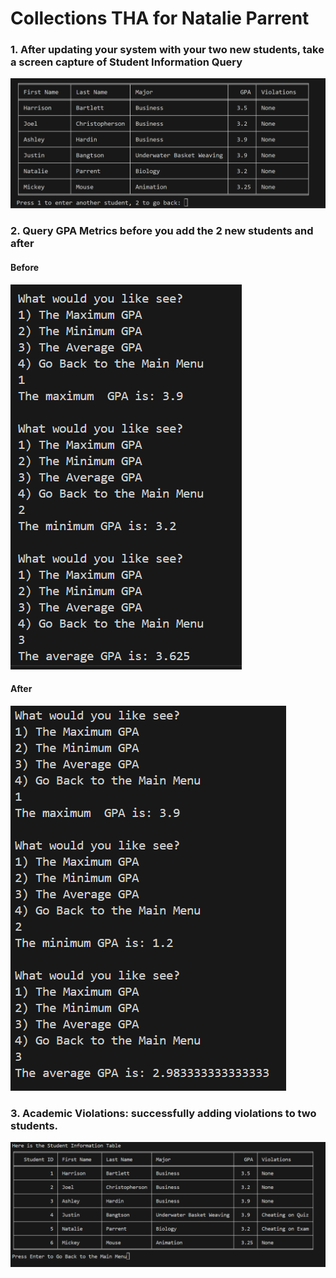 # Collections THA for Natalie Parrent


### 1. After updating your system with your two new students, take a screen capture of Student Information Query
![Student_Info_Table](assets/img1.png)

### 2. Query GPA Metrics before you add the 2 new students and after
#### Before
![before](assets/img2.png)
#### After
![after](assets/img3.png)

### 3. Academic Violations: successfully adding violations to two students.
![violations_added](img4.png)